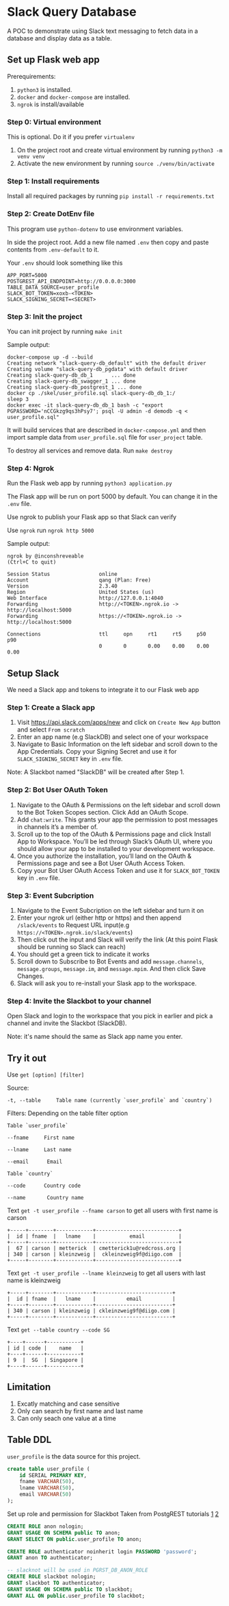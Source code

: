 # Slack Query Database

A POC to demonstrate using Slack text messaging to fetch data in a database and display data as a table.

## Set up Flask web app

Prerequirements:
1. `python3` is installed.
2. `docker` and `docker-compose` are installed.
3. `ngrok` is install/available


### Step 0: Virtual environment
This is optional. Do it if you prefer `virtualenv`
1. On the project root and create virtual environment by running `python3 -m venv venv`
2. Activate the new environment by running `source ./venv/bin/activate`

### Step 1: Install requirements
Install all required packages by running `pip install -r requirements.txt`

### Step 2: Create DotEnv file
This program use `python-dotenv` to use environment variables.

In side the project root. Add a new file named `.env` then copy and paste contents from `.env-default` to it.

Your `.env` should look something like this

```
APP_PORT=5000
POSTGREST_API_ENDPOINT=http://0.0.0.0:3000
TABLE_DATA_SOURCE=user_profile
SLACK_BOT_TOKEN=xoxb-<TOKEN>
SLACK_SIGNING_SECRET=<SECRET>
```


### Step 3: Init the project
You can init project by running `make init`

Sample output:

```
docker-compose up -d --build
Creating network "slack-query-db_default" with the default driver
Creating volume "slack-query-db_pgdata" with default driver
Creating slack-query-db_db_1      ... done
Creating slack-query-db_swagger_1 ... done
Creating slack-query-db_postgrest_1 ... done
docker cp ./skel/user_profile.sql slack-query-db_db_1:/
sleep 3
docker exec -it slack-query-db_db_1 bash -c "export PGPASSWORD='nCCGkzg9qs3hPsy7'; psql -U admin -d demodb -q < user_profile.sql"
```

It will build services that are described in `docker-compose.yml` and then import sample data from `user_profile.sql` file for `user_project` table.

To destroy all services and remove data. Run `make destroy`

### Step 4: Ngrok
Run the Flask web app by running `python3 application.py`

The Flask app will be run on port 5000 by default. You can change it in the `.env` file.

Use ngrok to publish your Flask app so that Slack can verify

Use `ngrok` run `ngrok http 5000`

Sample output:

```
ngrok by @inconshreveable                                                                                                          (Ctrl+C to quit)
                                                                                                                                                   
Session Status                online                                                                                                               
Account                       qang (Plan: Free)                                                                                                    
Version                       2.3.40                                                                                                               
Region                        United States (us)                                                                                                   
Web Interface                 http://127.0.0.1:4040                                                                                                
Forwarding                    http://<TOKEN>.ngrok.io -> http://localhost:5000                                 
Forwarding                    https://<TOKEN>.ngrok.io -> http://localhost:5000                                
                                                                                                                                                   
Connections                   ttl     opn     rt1     rt5     p50     p90                                                                          
                              0       0       0.00    0.00    0.00    0.00  
```


## Setup Slack
We need a Slack app and tokens to integrate it to our Flask web app

### Step 1: Create a Slack app
1. Visit https://api.slack.com/apps/new and click on `Create New App` button and select `From scratch`
2. Enter an app name (e.g SlackDB) and select one of your workspace
3. Navigate to Basic Information on the left sidebar and scroll down to the App Credentials. Copy your Signing Secret and use it for `SLACK_SIGNING_SECRET` key in `.env` file.

Note: A Slackbot named "SlackDB" will be created after Step 1.

### Step 2: Bot User OAuth Token
1. Navigate to the OAuth & Permissions on the left sidebar and scroll down to the Bot Token Scopes section. Click Add an OAuth Scope.
2. Add `chat:write`. This grants your app the permission to post messages in channels it’s a member of.
3. Scroll up to the top of the OAuth & Permissions page and click Install App to Workspace. You’ll be led through Slack’s OAuth UI, where you should allow your app to be installed to your development workspace.
4. Once you authorize the installation, you’ll land on the OAuth & Permissions page and see a Bot User OAuth Access Token.
5. Copy your Bot User OAuth Access Token and use it for `SLACK_BOT_TOKEN` key in `.env` file.

### Step 3: Event Subcription
1. Navigate to the Event Subcription on the left sidebar and turn it on
2. Enter your ngrok url (either http or https) and then append `/slack/events` to Request URL input(e.g `https://<TOKEN>.ngrok.io/slack/events`)
3. Then click out the input and Slack will verify the link (At this point Flask should be running so Slack can reach)
4. You should get a green tick to indicate it works
5. Scroll down to Subscribe to Bot Events and add `message.channels`, `message.groups`, `message.im`, and `message.mpim`. And then click Save Changes.
6. Slack will ask you to re-install your Slask app to the workspace.

### Step 4: Invite the Slackbot to your channel
Open Slack and login to the workspace that you pick in earlier and pick a channel and invite the Slackbot (SlackDB).

Note: it's name should the same as Slack app name you enter.


## Try it out
Use `get [option] [filter]`

Source:


    -t, --table 	Table name (currently `user_profile` and `country`)


Filters: Depending on the table filter option
	
	Table `user_profile`
	
	--fname		First name
	
	--lname		Last name
	
	--email      Email

	Table `country`
	
	--code		Country code
	
	--name       Country name


Text `get -t user_profile --fname carson` to get all users with first name is carson
```
+-----+--------+------------+---------------------------+
|  id | fname  |   lname    |           email           |
+-----+--------+------------+---------------------------+
|  67 | carson | metterick  | cmetterick1u@redcross.org |
| 340 | carson | kleinzweig |  ckleinzweig9f@diigo.com  |
+-----+--------+------------+---------------------------+
```


Text `get -t user_profile --lname kleinzweig` to get all users with last name is kleinzweig
```
+-----+--------+------------+-------------------------+
|  id | fname  |   lname    |          email          |
+-----+--------+------------+-------------------------+
| 340 | carson | kleinzweig | ckleinzweig9f@diigo.com |
+-----+--------+------------+-------------------------+
```

Text `get --table country --code SG`
```
+----+------+-----------+
| id | code |    name   |
+----+------+-----------+
| 9  |  SG  | Singapore |
+----+------+-----------+
```

## Limitation
1. Excatly matching and case sensitive
2. Only can search by first name and last name
3. Can only seach one value at a time

## Table DDL

`user_profile` is the data source for this project.

```sql
create table user_profile (
	id SERIAL PRIMARY KEY,
	fname VARCHAR(50),
	lname VARCHAR(50),
	email VARCHAR(50)
);
```

Set up role and permission for Slackbot
Taken from PostgREST tutorials
[1](https://postgrest.org/en/stable/tutorials/tut0.html)
[2](https://postgrest.org/en/stable/tutorials/tut1.html)

```sql
CREATE ROLE anon nologin;
GRANT USAGE ON SCHEMA public TO anon;
GRANT SELECT ON public.user_profile TO anon;

CREATE ROLE authenticator noinherit login PASSWORD 'password';
GRANT anon TO authenticator;

-- slacknot will be used in PGRST_DB_ANON_ROLE
CREATE ROLE slackbot nologin;
GRANT slackbot TO authenticator;
GRANT USAGE ON SCHEMA public TO slackbot;
GRANT ALL ON public.user_profile TO slackbot;
```

